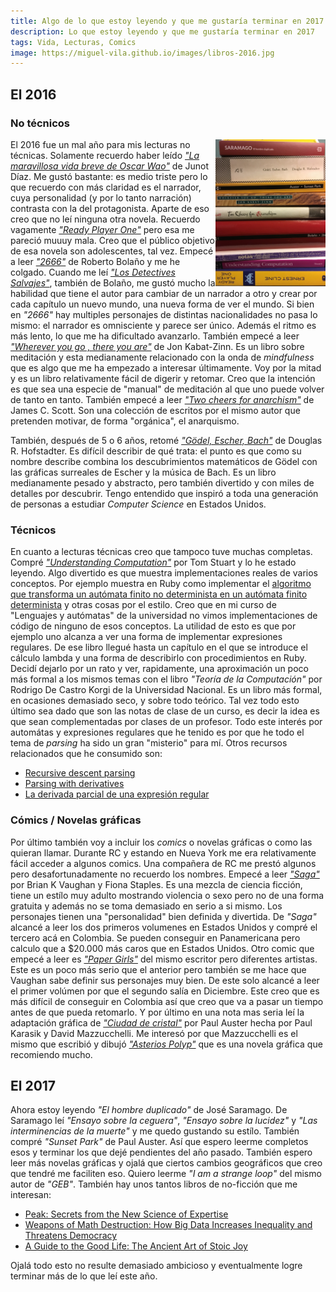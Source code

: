 ```yaml
---
title: Algo de lo que estoy leyendo y que me gustaría terminar en 2017
description: Lo que estoy leyendo y que me gustaría terminar en 2017
tags: Vida, Lecturas, Comics
image: https://miguel-vila.github.io/images/libros-2016.jpg
---
```


## El 2016

### No técnicos

<img src="/images/libros-2016.jpg" class="article-photo" style="float: right; width: 35%">

El 2016 fue un mal año para mis lecturas no técnicas. Solamente recuerdo haber leído [_"La maravillosa vida breve de Oscar Wao"_](https://en.wikipedia.org/wiki/The_Brief_Wondrous_Life_of_Oscar_Wao) de Junot Díaz. Me gustó bastante: es medio triste pero lo que recuerdo con más claridad es el narrador, cuya personalidad (y por lo tanto narración) contrasta con la del protagonista. Aparte de eso creo que no leí ninguna otra novela. Recuerdo vagamente [_"Ready Player One"_](https://en.wikipedia.org/wiki/Ready_Player_One) pero esa me pareció muuuy mala. Creo que el público objetivo de esa novela son adolescentes, tal vez. Empecé a leer [_"2666"_](https://en.wikipedia.org/wiki/2666) de Roberto Bolaño y me he colgado. Cuando me leí [_"Los Detectives Salvajes"_](https://en.wikipedia.org/wiki/The_Savage_Detectives), también de Bolaño, me gustó mucho la habilidad que tiene el autor para cambiar de un narrador a otro y crear por cada capítulo un nuevo mundo, una nueva forma de ver el mundo. Si bien en _"2666"_ hay multiples personajes de distintas nacionalidades no pasa lo mismo: el narrador es omnisciente y parece ser único. Además el ritmo es más lento, lo que me ha dificultado avanzarlo. También empecé a leer [_"Wherever you go , there you are"_](https://www.amazon.com/Wherever-There-Kabat-Zinn-Hyperion-Paperback/dp/B00DWWRUW4) de Jon Kabat-Zinn. Es un libro sobre meditación y esta medianamente relacionado con la onda de _mindfulness_ que es algo que me ha empezado a interesar últimamente. Voy por la mitad y es un libro relativamente fácil de digerir y retomar. Creo que la intención es que sea una especie de "manual" de meditación al que uno puede volver de tanto en tanto. También empecé a leer [_"Two cheers for anarchism"_](https://www.amazon.com/Two-Cheers-Anarchism-Autonomy-Meaningful-ebook/dp/B0091XBYWK) de James C. Scott. Son una colección de escritos por el mismo autor que pretenden motivar, de forma "orgánica", el anarquismo.

También, después de 5 o 6 años, retomé [_"Gödel, Escher, Bach"_](https://www.amazon.com/G%C3%B6del-Escher-Bach-Eternal-Golden/dp/0465026567) de Douglas R. Hofstadter. Es difícil describir de qué trata: el punto es que como su nombre describe combina los descubrimientos matemáticos de Gödel con las gráficas surreales de Escher y la música de Bach. Es un libro medianamente pesado y abstracto, pero también divertido y con miles de detalles por descubrir. Tengo entendido que inspiró a toda una generación de personas a estudiar _Computer Science_ en Estados Unidos.

### Técnicos

En cuanto a lecturas técnicas creo que tampoco tuve muchas completas. Compré [_"Understanding Computation"_](http://computationbook.com/) por Tom Stuart y lo he estado leyendo. Algo divertido es que muestra implementaciones reales de varios conceptos. Por ejemplo muestra en Ruby como implementar el [algoritmo que transforma un autómata finito no determinista en un autómata finito determinista](https://en.wikipedia.org/wiki/Thompson%27s_construction) y otras cosas por el estilo. Creo que en mi curso de "Lenguajes y autómatas" de la universidad no vimos implementaciones de código de ninguno de esos conceptos. La utilidad de esto es que por ejemplo uno alcanza a ver una forma de implementar expresiones regulares. De ese libro llegué hasta un capítulo en el que se introduce el cálculo lambda y una forma de describirlo con procedimientos en Ruby. Decidí dejarlo por un rato y ver, rapidamente, una aproximación un poco más formal a los mismos temas con el libro _"Teoría de la Computación"_ por Rodrigo De Castro Korgi de la Universidad Nacional. Es un libro más formal, en ocasiones demasiado seco, y sobre todo teórico. Tal vez todo esto último sea dado que son las notas de clase de un curso, es decir la idea es que sean complementadas por clases de un profesor. Todo este interés por automátas y expresiones regulares que he tenido es por que he todo el tema de _parsing_ ha sido un gran "misterio" para mí. Otros recursos relacionados que he consumido son:

* [Recursive descent parsing](http://math.hws.edu/javanotes/c9/s5.html)
* [Parsing with derivatives](https://www.youtube.com/watch?v=ZzsK8Am6dKU)
* [La derivada parcial de una expresión regular](https://www.youtube.com/watch?v=QVdBPvOOjBA)

### Cómics / Novelas gráficas

Por último también voy a incluir los _comics_ o novelas gráficas o como las quieran llamar. Durante RC y estando en Nueva York me era relativamente fácil acceder a algunos comics. Una compañera de RC me prestó algunos pero desafortunadamente no recuerdo los nombres. Empecé a leer [_"Saga"_](https://imagecomics.com/comics/series/saga) por Brian K Vaughan y Fiona Staples. Es una mezcla de ciencia ficción, tiene un estílo muy adulto mostrando violencia o sexo pero no de una forma gratuita y además no se toma demasiado en serio a si mismo. Los personajes tienen una "personalidad" bien definida y divertida. De _"Saga"_ alcancé a leer los dos primeros volumenes en Estados Unidos y compré el tercero acá en Colombia. Se pueden conseguir en Panamericana pero calculo que a $20.000 más caros que en Estados Unidos. Otro comic que empecé a leer es [_"Paper Girls"_](https://imagecomics.com/comics/series/paper-girls) del mismo escritor pero diferentes artistas. Este es un poco más serio que el anterior pero también se me hace que Vaughan sabe definir sus personajes muy bien. De este solo alcancé a leer el primer volúmen por que el segundo salía en Diciembre. Este creo que es más difícil de conseguir en Colombia así que creo que va a pasar un tiempo antes de que pueda retomarlo. Y por último en una nota mas seria leí la adaptación gráfica de [_"Ciudad de cristal"_](https://www.amazon.com/dp/0312423608) por Paul Auster hecha por Paul Karasik y David Mazzucchelli. Me interesó por que Mazzucchelli es el mismo que escribió y dibujó [_"Asterios Polyp"_](https://www.amazon.com/Asterios-Polyp-Pantheon-Graphic-Novels/dp/0307377326) que es una novela gráfica que recomiendo mucho. 

## El 2017

Ahora estoy leyendo _"El hombre duplicado"_ de José Saramago. De Saramago leí _"Ensayo sobre la ceguera"_, _"Ensayo sobre la lucidez"_ y _"Las interminencias de la muerte"_ y me quedo gustando su estílo. También compré _"Sunset Park"_ de Paul Auster. Así que espero leerme completos esos y terminar los que dejé pendientes del año pasado. También espero leer más novelas gráficas y ojalá que ciertos cambios geográficos que creo que tendré me faciliten eso. Quiero leerme _"I am a strange loop"_ del mismo autor de _"GEB"_. También hay unos tantos libros de no-ficción que me interesan:

* [Peak: Secrets from the New Science of Expertise](https://www.amazon.com/dp/0544456238/)
* [Weapons of Math Destruction: How Big Data Increases Inequality and Threatens Democracy](https://www.amazon.com/dp/0553418815/)
* [A Guide to the Good Life: The Ancient Art of Stoic Joy](https://www.amazon.com/dp/B0040JHNQG/)

Ojalá todo esto no resulte demasiado ambicioso y eventualmente logre terminar más de lo que leí este año.
